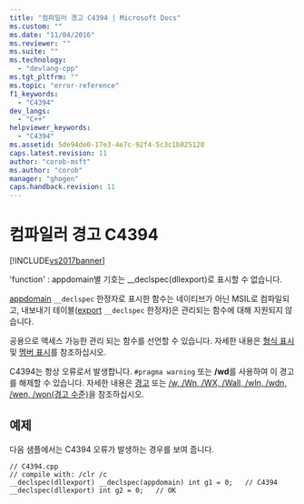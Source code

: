 ```yaml
---
title: "컴파일러 경고 C4394 | Microsoft Docs"
ms.custom: ""
ms.date: "11/04/2016"
ms.reviewer: ""
ms.suite: ""
ms.technology: 
  - "devlang-cpp"
ms.tgt_pltfrm: ""
ms.topic: "error-reference"
f1_keywords: 
  - "C4394"
dev_langs: 
  - "C++"
helpviewer_keywords: 
  - "C4394"
ms.assetid: 5de94de0-17e3-4e7c-92f4-5c3c1b825120
caps.latest.revision: 11
author: "corob-msft"
ms.author: "corob"
manager: "ghogen"
caps.handback.revision: 11
---
```

# 컴파일러 경고 C4394
[!INCLUDE[vs2017banner](../../assembler/inline/includes/vs2017banner.md)]

'function' : appdomain별 기호는 \_\_declspec\(dllexport\)로 표시할 수 없습니다.  
  
 [appdomain](../../cpp/appdomain.md) `__declspec` 한정자로 표시한 함수는 네이티브가 아닌 MSIL로 컴파일되고, 내보내기 테이블\([export](../../windows/export.md) `__declspec` 한정자\)은 관리되는 함수에 대해 지원되지 않습니다.  
  
 공용으로 액세스 가능한 관리 되는 함수를 선언할 수 있습니다.  자세한 내용은 [형식 표시](../../dotnet/how-to-define-and-consume-classes-and-structs-cpp-cli.md#BKMK_Type_visibility) 및 [멤버 표시](../../dotnet/how-to-define-and-consume-classes-and-structs-cpp-cli.md#BKMK_Member_visibility)를 참조하십시오.  
  
 C4394는 항상 오류로서 발생합니다.  `#pragma warning` 또는 **\/wd**를 사용하여 이 경고를 해제할 수 있습니다. 자세한 내용은 [경고](../../preprocessor/warning.md) 또는 [\/w, \/Wn, \/WX, \/Wall, \/wln, \/wdn, \/wen, \/won\(경고 수준\)](../../build/reference/compiler-option-warning-level.md)을 참조하십시오.  
  
## 예제  
 다음 샘플에서는 C4394 오류가 발생하는 경우를 보여 줍니다.  
  
```  
// C4394.cpp  
// compile with: /clr /c  
__declspec(dllexport) __declspec(appdomain) int g1 = 0;   // C4394  
__declspec(dllexport) int g2 = 0;   // OK  
```